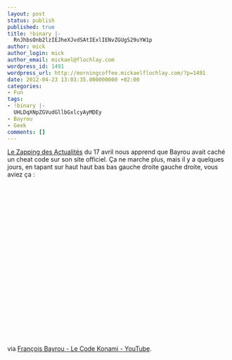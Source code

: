 ```yaml
---
layout: post
status: publish
published: true
title: !binary |-
  RnJhbsOnb2lzIEJheXJvdSAtIExlIENvZGUgS29uYW1p
author: mick
author_login: mick
author_email: mickael@flochlay.com
wordpress_id: 1491
wordpress_url: http://morningcoffee.mickaelflochlay.com/?p=1491
date: 2012-04-23 13:03:35.000000000 +02:00
categories:
- Fun
tags:
- !binary |-
  UHLDqXNpZGVudGllbGxlcyAyMDEy
- Bayrou
- Geek
comments: []
---
```

<a href="http://www.franceinter.fr/emission-le-zapping-des-actualites">Le Zapping des Actualités</a> du 17 avril nous apprend que Bayrou avait caché un cheat code sur son site officiel. Ça ne marche plus, mais il y a quelques jours, en tapant sur haut haut bas bas gauche droite gauche droite, vous aviez ça :

<object width="425" height="350"><param name="movie" value="http://www.youtube.com/v/ZBlUDBh0Roo"></param><param name="wmode" value="transparent"></param><embed src="http://www.youtube.com/v/ZBlUDBh0Roo" type="application/x-shockwave-flash" wmode="transparent" width="425" height="350"></embed></object>

via <a href="http://www.youtube.com/watch?v=ZBlUDBh0Roo">François Bayrou - Le Code Konami - YouTube</a>.
